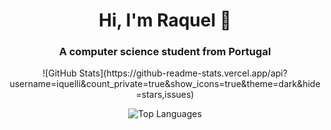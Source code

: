 
<h1 align="center">Hi, I'm Raquel 👋</h1>
<h3 align="center">A computer science student from Portugal</h3>

<div align="center">
![GitHub Stats](https://github-readme-stats.vercel.app/api?username=iquelli&count_private=true&show_icons=true&theme=dark&hide=stars,issues)
  
![Top Languages](https://github-readme-stats.vercel.app/api/top-langs/?username=iquelli&count_private=true&langs_count=10&layout=compact&theme=dark&hide=Jupyter%20Notebook)
  
</div>
